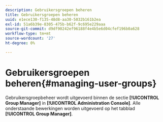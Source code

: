 ```yaml
---
description: Gebruikersgroepen beheren
title: Gebruikersgroepen beheren
uuid: e1ece130-f135-48d8-aa30-5032b161b2ea
exl-id: 51a6b39e-8305-475b-b62f-9c695e229aaa
source-git-commit: d9df90242ef96188f4e4b5e6d04cfef196b0a628
workflow-type: tm+mt
source-wordcount: '27'
ht-degree: 0%

---
```


# Gebruikersgroepen beheren{#managing-user-groups}

Gebruikersgroepbeheer wordt uitgevoerd binnen de sectie **[!UICONTROL Group Manager]** in **[!UICONTROL Administration Console]**. Alle onderstaande bewerkingen worden uitgevoerd op het tabblad **[!UICONTROL Group Manager]**.
